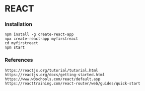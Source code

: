 # REACT

### Installation
```
npm install -g create-react-app
npx create-react-app myfirstreact
cd myfirstreact
npm start
```

### References
```
https://reactjs.org/tutorial/tutorial.html
https://reactjs.org/docs/getting-started.html
https://www.w3schools.com/react/default.asp
https://reacttraining.com/react-router/web/guides/quick-start
```
